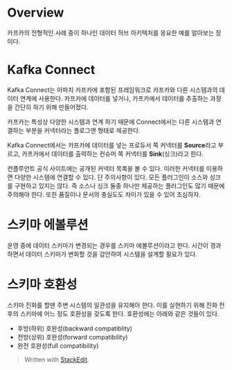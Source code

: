 # Overview

카프카의 전형적인 사례 중이 하나인 데이터 허브 아키텍처를 응요한 예를
알아보는 장이다. 

# Kafka Connect

Kafka Connect는 아파치 카프카에 포함된 프레임워크로 카프카와 다른 시스템과의 데이터 연계에 사용한다. 카프카에 데이터를 넣거나, 카프카에서 데이터를 추출하는 과정을 간단히 하기 위해 만들어졌다. 

카프카는 특성상 다양한 시스템과 연계 하기 때문에 Connect에서는 다른 시스템과 연결하는 부분을 커넥터라는 플로그앤 형태로 제공한다. 

Kafka Connect에서는 카프카에 데이터를 넣는 프로듀서 쪽 커넥터를 **Source**라고 부르고, 카프카에서 데이터를 출력하는 컨슈머 쪽 커넥터를 **Sink**(싱크)라고 한다. 

컨플루언트 공식 사이트에는 공개된 커넥터 목록을 볼 수 있다. 이러한 커넥터를 이용하면 다양한 시스템에 연결할 수 있다. 단 주의사항이 있다. 모든 플러그인이 소스와 싱크를 구현하고 있지는 않다. 즉 소스나 싱크 둘중 하나만 제공하는 플러그인도 많기 때문에 주의해야 한다. 또한 품질이나 문서의 충실도도 차이가 있을 수 있어 조심하자.

# 스키마 에볼루션

운영 중에 데이터 스키마가 변경되는 경우를 스키마 에볼루션이라고 한다.   시간이 경과하면서 데이터 스키마가 변화할 것을 감안하여 시스템을 설계할 필요가 있다.

# 스키마 호환성

스키마 진화를 할땐 주변 시스템의 일관성을 유지해야 한다. 이를 실현하기 위해 진화 전후의 스키마에 어느 정도 호환성을 갖도록 한다. 호환성에는 아래와 같은 것들이 있다. 

* 후방(하위) 호완성(backward compatiblity)
* 전방(상위) 호완성(forward compatibility)
* 완전 호완성(full compatibility)



> Written with [StackEdit](https://stackedit.io/).
<!--stackedit_data:
eyJoaXN0b3J5IjpbMTA1Njg2OTY1MiwtNDA0MzE1Mjk2LC0xMj
Y3NzI5ODAwLDE2MTYyNzQwNzksLTc0ODYxMTEzXX0=
-->